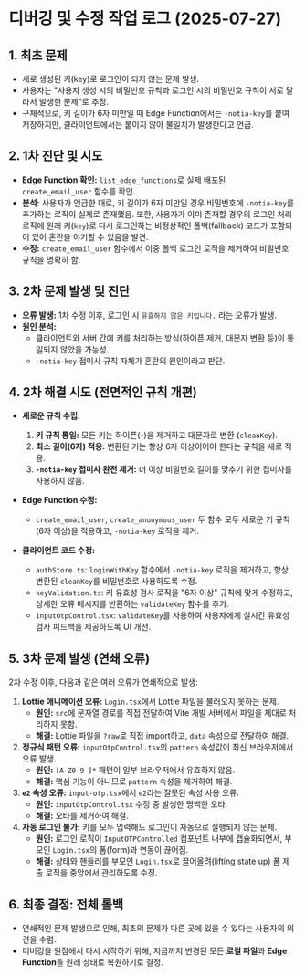 # 디버깅 및 수정 작업 로그 (2025-07-27)

## 1. 최초 문제

- 새로 생성된 키(key)로 로그인이 되지 않는 문제 발생.
- 사용자는 "사용자 생성 시의 비밀번호 규칙과 로그인 시의 비밀번호 규칙이 서로 달라서 발생한 문제"로 추정.
- 구체적으로, 키 길이가 6자 미만일 때 Edge Function에서는 `-notia-key`를 붙여 저장하지만, 클라이언트에서는 붙이지 않아 불일치가 발생한다고 언급.

## 2. 1차 진단 및 시도

- **Edge Function 확인:** `list_edge_functions`로 실제 배포된 `create_email_user` 함수를 확인.
- **분석:** 사용자가 언급한 대로, 키 길이가 6자 미만일 경우 비밀번호에 `-notia-key`를 추가하는 로직이 실제로 존재했음. 또한, 사용자가 이미 존재할 경우의 로그인 처리 로직에 원래 키(`key`)로 다시 로그인하는 비정상적인 폴백(fallback) 코드가 포함되어 있어 혼란을 야기할 수 있음을 발견.
- **수정:** `create_email_user` 함수에서 이중 폴백 로그인 로직을 제거하여 비밀번호 규칙을 명확히 함.

## 3. 2차 문제 발생 및 진단

- **오류 발생:** 1차 수정 이후, 로그인 시 `유효하지 않은 키입니다.` 라는 오류가 발생.
- **원인 분석:**
  - 클라이언트와 서버 간에 키를 처리하는 방식(하이픈 제거, 대문자 변환 등)이 통일되지 않았을 가능성.
  - `-notia-key` 접미사 규칙 자체가 혼란의 원인이라고 판단.

## 4. 2차 해결 시도 (전면적인 규칙 개편)

- **새로운 규칙 수립:**

  1.  **키 규칙 통일:** 모든 키는 하이픈(-)을 제거하고 대문자로 변환 (`cleanKey`).
  2.  **최소 길이(6자) 적용:** 변환된 키는 항상 6자 이상이어야 한다는 규칙을 새로 적용.
  3.  **`-notia-key` 접미사 완전 제거:** 더 이상 비밀번호 길이를 맞추기 위한 접미사를 사용하지 않음.

- **Edge Function 수정:**

  - `create_email_user`, `create_anonymous_user` 두 함수 모두 새로운 키 규칙(6자 이상)을 적용하고, `-notia-key` 로직을 제거.

- **클라이언트 코드 수정:**
  - `authStore.ts`: `loginWithKey` 함수에서 `-notia-key` 로직을 제거하고, 항상 변환된 `cleanKey`를 비밀번호로 사용하도록 수정.
  - `keyValidation.ts`: 키 유효성 검사 로직을 "6자 이상" 규칙에 맞게 수정하고, 상세한 오류 메시지를 반환하는 `validateKey` 함수를 추가.
  - `inputOtpControl.tsx`: `validateKey`를 사용하여 사용자에게 실시간 유효성 검사 피드백을 제공하도록 UI 개선.

## 5. 3차 문제 발생 (연쇄 오류)

2차 수정 이후, 다음과 같은 여러 오류가 연쇄적으로 발생:

1.  **Lottie 애니메이션 오류:** `Login.tsx`에서 Lottie 파일을 불러오지 못하는 문제.
    - **원인:** `src`에 문자열 경로를 직접 전달하여 Vite 개발 서버에서 파일을 제대로 처리하지 못함.
    - **해결:** Lottie 파일을 `?raw`로 직접 import하고, `data` 속성으로 전달하여 해결.
2.  **정규식 패턴 오류:** `inputOtpControl.tsx`의 `pattern` 속성값이 최신 브라우저에서 오류 발생.
    - **원인:** `[A-Z0-9-]*` 패턴이 일부 브라우저에서 유효하지 않음.
    - **해결:** 핵심 기능이 아니므로 `pattern` 속성을 제거하여 해결.
3.  **`e2` 속성 오류:** `input-otp.tsx`에서 `e2`라는 잘못된 속성 사용 오류.
    - **원인:** `inputOtpControl.tsx` 수정 중 발생한 명백한 오타.
    - **해결:** 오타를 제거하여 해결.
4.  **자동 로그인 불가:** 키를 모두 입력해도 로그인이 자동으로 실행되지 않는 문제.
    - **원인:** 로그인 로직이 `InputOTPControlled` 컴포넌트 내부에 캡슐화되면서, 부모인 `Login.tsx`의 폼(form)과 연동이 끊어짐.
    - **해결:** 상태와 핸들러를 부모인 `Login.tsx`로 끌어올려(lifting state up) 폼 제출 로직을 중앙에서 관리하도록 수정.

## 6. 최종 결정: 전체 롤백

- 연쇄적인 문제 발생으로 인해, 최초의 문제가 다른 곳에 있을 수 있다는 사용자의 의견을 수렴.
- 디버깅을 원점에서 다시 시작하기 위해, 지금까지 변경된 모든 **로컬 파일**과 **Edge Function**을 원래 상태로 복원하기로 결정.